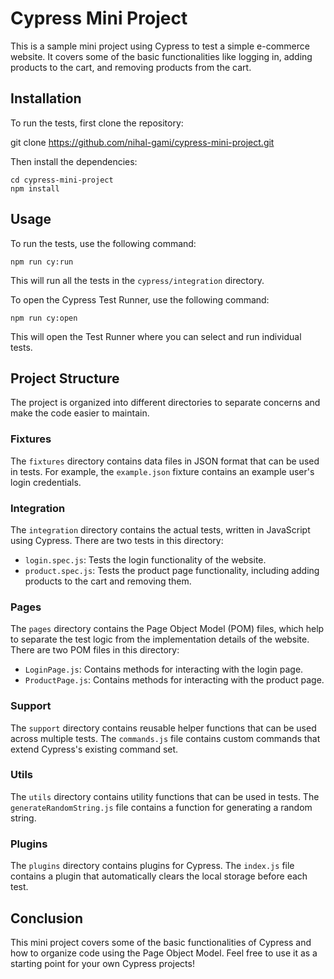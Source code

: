 # Cypress Mini Project

This is a sample mini project using Cypress to test a simple e-commerce website. It covers some of the basic functionalities like logging in, adding products to the cart, and removing products from the cart.

## Installation

To run the tests, first clone the repository:

git clone https://github.com/nihal-gami/cypress-mini-project.git


Then install the dependencies:
```
cd cypress-mini-project
npm install
```

## Usage

To run the tests, use the following command:

`npm run cy:run`


This will run all the tests in the `cypress/integration` directory.

To open the Cypress Test Runner, use the following command:

`npm run cy:open`


This will open the Test Runner where you can select and run individual tests.

## Project Structure

The project is organized into different directories to separate concerns and make the code easier to maintain.

### Fixtures

The `fixtures` directory contains data files in JSON format that can be used in tests. For example, the `example.json` fixture contains an example user's login credentials.

### Integration

The `integration` directory contains the actual tests, written in JavaScript using Cypress. There are two tests in this directory:

- `login.spec.js`: Tests the login functionality of the website.
- `product.spec.js`: Tests the product page functionality, including adding products to the cart and removing them.

### Pages

The `pages` directory contains the Page Object Model (POM) files, which help to separate the test logic from the implementation details of the website. There are two POM files in this directory:

- `LoginPage.js`: Contains methods for interacting with the login page.
- `ProductPage.js`: Contains methods for interacting with the product page.

### Support

The `support` directory contains reusable helper functions that can be used across multiple tests. The `commands.js` file contains custom commands that extend Cypress's existing command set.

### Utils

The `utils` directory contains utility functions that can be used in tests. The `generateRandomString.js` file contains a function for generating a random string.

### Plugins

The `plugins` directory contains plugins for Cypress. The `index.js` file contains a plugin that automatically clears the local storage before each test.

## Conclusion

This mini project covers some of the basic functionalities of Cypress and how to organize code using the Page Object Model. Feel free to use it as a starting point for your own Cypress projects!
